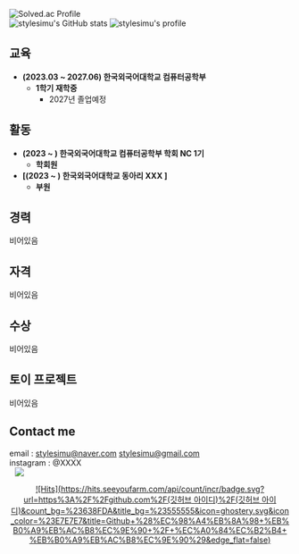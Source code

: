 ![Solved.ac Profile](https://capsule-render.vercel.app/api?type=Waving&color=638fda&height=200&section=header&text=(본인아이디)&fontSize=70&&fontColor=ffffff)    
![stylesimu's GitHub stats](https://github-readme-stats.vercel.app/api?username=(본인아이디)&show_icons=true&theme=tokyonight)
![stylesimu's profile](https://github-profile-trophy.vercel.app/?username=(본인아이디)&margin-h=50&margin-w=10&row=1&column=8&no-frame=false&theme=algolia)  
## 교육
* **(2023.03 ~ 2027.06) 한국외국어대학교 컴퓨터공학부**
  - **1학기 재학중**
    + 2027년 졸업예정
## 활동
* **(2023 ~ ) 한국외국어대학교 컴퓨터공학부 학회 NC 1기**
  - **학회원**
* **[(2023 ~ ) 한국외국어대학교 동아리 XXX ]**
  - **부원**
## 경력
비어있음

## 자격
비어있음

## 수상
비어있음

## 토이 프로젝트
비어있음

## Contact me

email : <stylesimu@naver.com> <stylesimu@gmail.com>   
instagram : @XXXX   
<a href="(인스타링크)">
    <img 
        src="http://img.shields.io/badge/-Instagram-black?style=flat&logo=Instagram&link=https://instagram.com/(인스타아이디)"
        style="height : auto; margin-left : 10px; margin-right : 10px;"/>
</a>

<div align=center> 
  
[![Hits](https://hits.seeyoufarm.com/api/count/incr/badge.svg?url=https%3A%2F%2Fgithub.com%2F(깃허브 아이디)%2F(깃허브 아이디)&count_bg=%23638FDA&title_bg=%23555555&icon=ghostery.svg&icon_color=%23E7E7E7&title=Github+%28%EC%98%A4%EB%8A%98+%EB%B0%A9%EB%AC%B8%EC%9E%90+%2F+%EC%A0%84%EC%B2%B4+%EB%B0%A9%EB%AC%B8%EC%9E%90%29&edge_flat=false)](https://hits.seeyoufarm.com)
  
</div>
